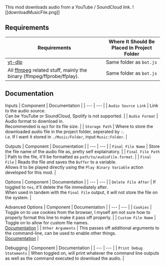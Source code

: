This mod downloads audio from a YouTube / SoundCloud link.
![[downloadMusicFile.png]]

## Requirements
| Requirements | Where It Should Be Placed In Project Folder |
| --- | --- |
| [yt-dlp](https://github.com/yt-dlp/yt-dlp) | Same folder as `bot.js` |
| All [ffmpeg](https://www.ffmpeg.org/download.html) related stuff, mainly the binary (ffmpeg/ffprobe/ffplay). | Same folder as `bot.js` |

## Documentation
Inputs
| Component | Documentation |
| --- | --- |
| `Audio Source Link` | Link to the audio source.<br>Can be YouTube or SoundCloud, Spotify is not supported. |
| `Audio Format` | Audio format to download in.<br>Recommended is `mp3` for its file size. |
| `Storage Path` | Where to store the downloaded audio file in the project folder, seperated by `:`.<br>*i.e.* If I want it stored in `./Music/Folder`, input `Music:Folder`. |

Outputs
| Component | Documentation |
| --- | --- |
| `Final File Name` | Store the file name of the audio file as, pretty self explainatory. |
| `Final File Path` | Path to the file, it'll be formatted as `path/to/audioFile.format`. |
| `Final File` | Reads the file and saves the `Buffer` to a variable.<br>Allows it to be played directly using the `Play Binary Variable` action developed for this mod. |

Options
| Component | Documentation |
| --- | --- |
| `Delete File After` | If toggled to `Yes`, it'll delete the file immediately after.<br>When used in tandem with the `Final File` output, it will not store the file on the system. |

Advanced Options
| Component | Documentation |
| --- | --- |
| `Cookies` | Toggle on to use cookies from the browser, I myself am not sure how to properly format this line to make it pass off properly. |
| `Custom File Name` | Toggle on to allow for custom file names.<br>[Documentation](https://github.com/yt-dlp/yt-dlp?tab=readme-ov-file#output-template) |
| `Other Arguments` | This passes off additional arguments to the command-line, can be used to enable other things.<br>[Documentation](https://github.com/yt-dlp/yt-dlp?tab=readme-ov-file#usage-and-options) |

Debugging
| Component | Documentation |
| --- | --- |
| `Print Debug Statements` | When toggled on, will print whatever the command line outputs as well as the command executed to download the audio. |